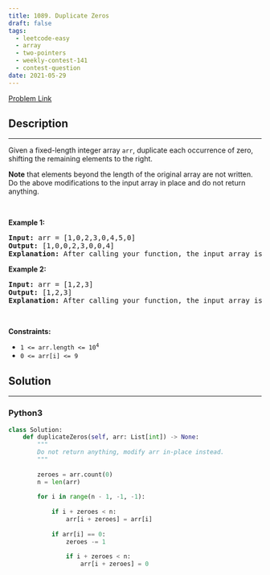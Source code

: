 ```yaml
---
title: 1089. Duplicate Zeros
draft: false
tags: 
  - leetcode-easy
  - array
  - two-pointers
  - weekly-contest-141
  - contest-question
date: 2021-05-29
---
```


[Problem Link](https://leetcode.com/problems/duplicate-zeros/)

## Description

---
<p>Given a fixed-length integer array <code>arr</code>, duplicate each occurrence of zero, shifting the remaining elements to the right.</p>

<p><strong>Note</strong> that elements beyond the length of the original array are not written. Do the above modifications to the input array in place and do not return anything.</p>

<p>&nbsp;</p>
<p><strong class="example">Example 1:</strong></p>

<pre>
<strong>Input:</strong> arr = [1,0,2,3,0,4,5,0]
<strong>Output:</strong> [1,0,0,2,3,0,0,4]
<strong>Explanation:</strong> After calling your function, the input array is modified to: [1,0,0,2,3,0,0,4]
</pre>

<p><strong class="example">Example 2:</strong></p>

<pre>
<strong>Input:</strong> arr = [1,2,3]
<strong>Output:</strong> [1,2,3]
<strong>Explanation:</strong> After calling your function, the input array is modified to: [1,2,3]
</pre>

<p>&nbsp;</p>
<p><strong>Constraints:</strong></p>

<ul>
	<li><code>1 &lt;= arr.length &lt;= 10<sup>4</sup></code></li>
	<li><code>0 &lt;= arr[i] &lt;= 9</code></li>
</ul>


## Solution

---
### Python3
``` py title='duplicate-zeros'
class Solution:
    def duplicateZeros(self, arr: List[int]) -> None:
        """
        Do not return anything, modify arr in-place instead.
        """
        
        zeroes = arr.count(0)
        n = len(arr)
        
        for i in range(n - 1, -1, -1):
            
            if i + zeroes < n:
                arr[i + zeroes] = arr[i]
            
            if arr[i] == 0:
                zeroes -= 1
                
                if i + zeroes < n:
                    arr[i + zeroes] = 0
```

